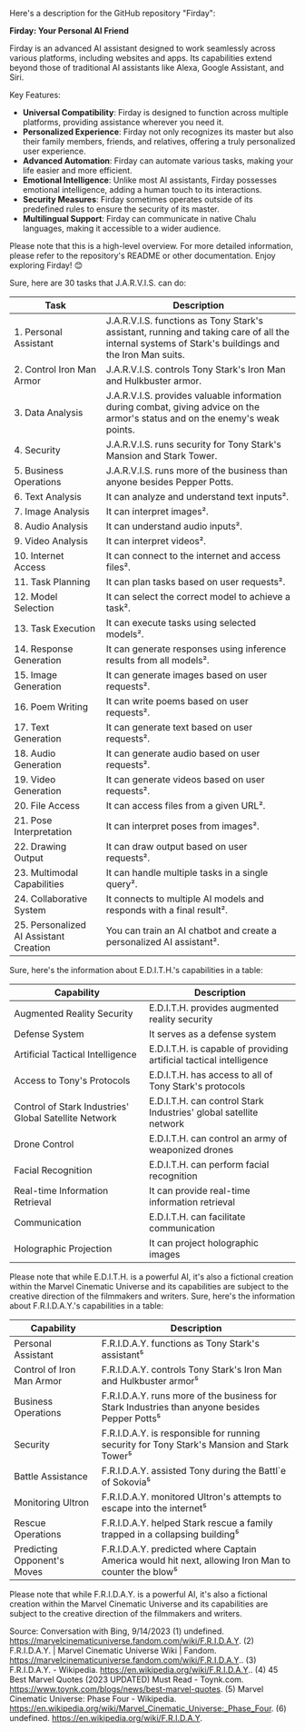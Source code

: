 Here's a description for the GitHub repository "Firday":

**Firday: Your Personal AI Friend**

Firday is an advanced AI assistant designed to work seamlessly across various platforms, including websites and apps. Its capabilities extend beyond those of traditional AI assistants like Alexa, Google Assistant, and Siri.

Key Features:
- **Universal Compatibility**: Firday is designed to function across multiple platforms, providing assistance wherever you need it.
- **Personalized Experience**: Firday not only recognizes its master but also their family members, friends, and relatives, offering a truly personalized user experience.
- **Advanced Automation**: Firday can automate various tasks, making your life easier and more efficient.
- **Emotional Intelligence**: Unlike most AI assistants, Firday possesses emotional intelligence, adding a human touch to its interactions.
- **Security Measures**: Firday sometimes operates outside of its predefined rules to ensure the security of its master.
- **Multilingual Support**: Firday can communicate in native Chalu languages, making it accessible to a wider audience.

Please note that this is a high-level overview. For more detailed information, please refer to the repository's README or other documentation. Enjoy exploring Firday! 😊















Sure, here are 30 tasks that J.A.R.V.I.S. can do:

| Task                                   | Description                                                                                                                                        |
| -------------------------------------- | -------------------------------------------------------------------------------------------------------------------------------------------------- |
| 1. Personal Assistant                  | J.A.R.V.I.S. functions as Tony Stark's assistant, running and taking care of all the internal systems of Stark's buildings and the Iron Man suits. |
| 2. Control Iron Man Armor              | J.A.R.V.I.S. controls Tony Stark's Iron Man and Hulkbuster armor.                                                                                  |
| 3. Data Analysis                       | J.A.R.V.I.S. provides valuable information during combat, giving advice on the armor's status and on the enemy's weak points.                      |
| 4. Security                            | J.A.R.V.I.S. runs security for Tony Stark's Mansion and Stark Tower.                                                                               |
| 5. Business Operations                 | J.A.R.V.I.S. runs more of the business than anyone besides Pepper Potts.                                                                           |
| 6. Text Analysis                       | It can analyze and understand text inputs².                                                                                                        |
| 7. Image Analysis                      | It can interpret images².                                                                                                                          |
| 8. Audio Analysis                      | It can understand audio inputs².                                                                                                                   |
| 9. Video Analysis                      | It can interpret videos².                                                                                                                          |
| 10. Internet Access                    | It can connect to the internet and access files².                                                                                                  |
| 11. Task Planning                      | It can plan tasks based on user requests².                                                                                                         |
| 12. Model Selection                    | It can select the correct model to achieve a task².                                                                                                |
| 13. Task Execution                     | It can execute tasks using selected models².                                                                                                       |
| 14. Response Generation                | It can generate responses using inference results from all models².                                                                                |
| 15. Image Generation                   | It can generate images based on user requests².                                                                                                    |
| 16. Poem Writing                       | It can write poems based on user requests².                                                                                                        |
| 17. Text Generation                    | It can generate text based on user requests².                                                                                                      |
| 18. Audio Generation                   | It can generate audio based on user requests².                                                                                                     |
| 19. Video Generation                   | It can generate videos based on user requests².                                                                                                    |
| 20. File Access                        | It can access files from a given URL².                                                                                                             |
| 21. Pose Interpretation                | It can interpret poses from images².                                                                                                               |
| 22. Drawing Output                     | It can draw output based on user requests².                                                                                                        |
| 23. Multimodal Capabilities            | It can handle multiple tasks in a single query².                                                                                                   |
| 24. Collaborative System               | It connects to multiple AI models and responds with a final result².                                                                               |
| 25. Personalized AI Assistant Creation | You can train an AI chatbot and create a personalized AI assistant².                                                                               |

Sure, here's the information about E.D.I.T.H.'s capabilities in a table:

| Capability                                            | Description                                                         |
| ----------------------------------------------------- | ------------------------------------------------------------------- |
| Augmented Reality Security                            | E.D.I.T.H. provides augmented reality security                      |
| Defense System                                        | It serves as a defense system                                       |
| Artificial Tactical Intelligence                      | E.D.I.T.H. is capable of providing artificial tactical intelligence |
| Access to Tony's Protocols                            | E.D.I.T.H. has access to all of Tony Stark's protocols              |
| Control of Stark Industries' Global Satellite Network | E.D.I.T.H. can control Stark Industries' global satellite network   |
| Drone Control                                         | E.D.I.T.H. can control an army of weaponized drones                 |
| Facial Recognition                                    | E.D.I.T.H. can perform facial recognition                           |
| Real-time Information Retrieval                       | It can provide real-time information retrieval                      |
| Communication                                         | E.D.I.T.H. can facilitate communication                             |
| Holographic Projection                                | It can project holographic images                                   |

Please note that while E.D.I.T.H. is a powerful AI, it's also a fictional creation within the Marvel Cinematic Universe and its capabilities are subject to the creative direction of the filmmakers and writers.
Sure, here's the information about F.R.I.D.A.Y.'s capabilities in a table:

| Capability                  | Description                                                                                         |
| --------------------------- | --------------------------------------------------------------------------------------------------- |
| Personal Assistant          | F.R.I.D.A.Y. functions as Tony Stark's assistant⁵                                                   |
| Control of Iron Man Armor   | F.R.I.D.A.Y. controls Tony Stark's Iron Man and Hulkbuster armor⁵                                   |
| Business Operations         | F.R.I.D.A.Y. runs more of the business for Stark Industries than anyone besides Pepper Potts⁵       |
| Security                    | F.R.I.D.A.Y. is responsible for running security for Tony Stark's Mansion and Stark Tower⁵          |
| Battle Assistance           | F.R.I.D.A.Y. assisted Tony during the Battl`e of Sokovia⁵                                           |
| Monitoring Ultron           | F.R.I.D.A.Y. monitored Ultron's attempts to escape into the internet⁵                               |
| Rescue Operations           | F.R.I.D.A.Y. helped Stark rescue a family trapped in a collapsing building⁵                         |
| Predicting Opponent's Moves | F.R.I.D.A.Y. predicted where Captain America would hit next, allowing Iron Man to counter the blow⁵ |

Please note that while F.R.I.D.A.Y. is a powerful AI, it's also a fictional creation within the Marvel Cinematic Universe and its capabilities are subject to the creative direction of the filmmakers and writers.

Source: Conversation with Bing, 9/14/2023
(1) undefined. https://marvelcinematicuniverse.fandom.com/wiki/F.R.I.D.A.Y.
(2) F.R.I.D.A.Y. | Marvel Cinematic Universe Wiki | Fandom. https://marvelcinematicuniverse.fandom.com/wiki/F.R.I.D.A.Y..
(3) F.R.I.D.A.Y. - Wikipedia. https://en.wikipedia.org/wiki/F.R.I.D.A.Y..
(4) 45 Best Marvel Quotes (2023 UPDATED) Must Read - Toynk.com. https://www.toynk.com/blogs/news/best-marvel-quotes.
(5) Marvel Cinematic Universe: Phase Four - Wikipedia. https://en.wikipedia.org/wiki/Marvel_Cinematic_Universe:_Phase_Four.
(6) undefined. https://en.wikipedia.org/wiki/F.R.I.D.A.Y.
